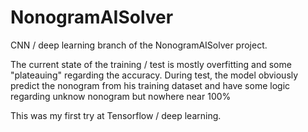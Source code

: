 ﻿# NonogramAISolver

CNN / deep learning branch of the NonogramAISolver project.

The current state of the training / test is mostly overfitting and some "plateauing" regarding the accuracy.
During test, the model obviously predict the nonogram from his training dataset and have some logic regarding unknow nonogram but nowhere near 100%

This was my first try at Tensorflow / deep learning.
